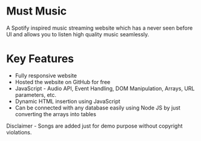 # Must Music
A Spotify inspired music streaming website which has a never seen before UI and allows you to listen high quality music seamlessly.

# Key Features
- Fully responsive website
- Hosted the website on GitHub for free
- JavaScript - Audio API, Event Handling, DOM Manipulation, Arrays, URL parameters, etc.
- Dynamic HTML insertion using JavaScript
- Can be connected with any database easily using Node JS by just converting the arrays into tables

Disclaimer - Songs are added just for demo purpose without copyright violations.
